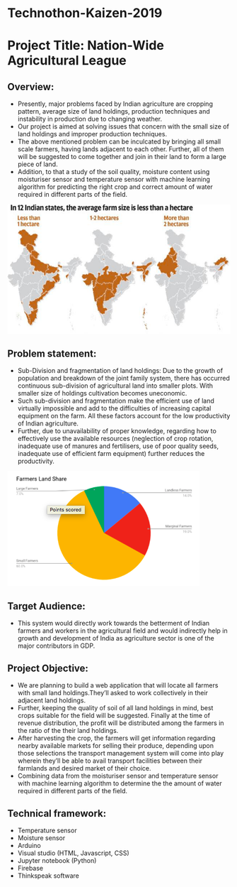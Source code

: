 # Technothon-Kaizen-2019
# Project Title: Nation-Wide Agricultural League
## Overview:
+ Presently, major problems faced by Indian agriculture are cropping pattern, average size of land holdings, production techniques and instability in production due to changing weather.
+ Our project is aimed at solving issues that concern with the small size of land holdings and improper production techniques. 
+ The above mentioned problem can be inculcated by bringing all small scale farmers, having lands adjacent to each other. Further, all of them will be suggested to come together and join in their land to form a large piece of land.
+ Addition, to that a study of the soil quality, moisture content using moisturiser sensor and temperature sensor with machine learning algorithm for predicting the right crop and correct amount of water required in different parts of the field.

![Image description](https://github.com/Ragini132/Technothon-Kaizen-2019/blob/master/India_land_distribution.png)

## Problem statement:
+ Sub-Division and fragmentation of land holdings: Due to the growth of population and break­down of the joint family system, there has occurred continuous sub-division of agricultural land into smaller plots. With smaller size of holdings cultivation becomes uneconomic.
+ Such sub-division and fragmentation make the efficient use of land virtually impossible and add to the difficulties of increasing capital equip­ment on the farm. All these factors account for the low productivity of Indian agriculture.
+ Further, due to unavailability of proper knowledge, regarding how to effectively use the available resources (neglection of crop rotation, inadequate use of manures and fertilisers, use of poor quality seeds, inadequate use of efficient farm equipment) further reduces the productivity.

![Image description](https://github.com/Ragini132/Technothon-Kaizen-2019/blob/master/Farmer_land_share.png)

## Target Audience:
+ This system would directly work towards the betterment of Indian farmers and workers in the agricultural field and would indirectly help in growth and development of India as agriculture sector is one of the major contributors in GDP.

## Project Objective:
+ We are planning to build a web application that will locate all farmers with small land holdings.They’ll asked to work collectively in their adjacent land holdings.
+ Further, keeping the quality of soil of all land holdings in mind, best crops suitable for the field will be suggested. Finally at the time of revenue distribution, the profit will be distributed among the farmers in the ratio of the their land holdings.
+ After harvesting the crop, the farmers will get information regarding nearby available markets for selling their produce, depending upon those selections the transport management system will come into play wherein they’ll be able to avail transport facilities between their  farmlands and desired market of their choice.
+ Combining data from the moisturiser sensor and temperature sensor with machine learning algorithm to determine the the amount of water required in different parts of the field.

## Technical framework:
+ Temperature sensor
+ Moisture sensor
+ Arduino
+ Visual studio (HTML, Javascript, CSS)
+ Jupyter notebook (Python)
+ Firebase
+ Thinkspeak software

